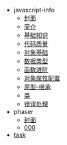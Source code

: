 - javascript-info
  - [封面](JS-info/README.md)
  - [简介](JS-info/ch01/README.md)
  - [基础知识](JS-info/ch02/README.md)
  - [代码质量](JS-info/ch03/README.md)
  - [对象基础](JS-info/ch04/README.md)
  - [数据类型](JS-info/ch05/README.md)
  - [函数进阶](JS-info/ch06/README.md)
  - [对象属性配置](JS-info/ch07/README.md)
  - [原型-继承](JS-info/ch08/README.md)
  - [类](JS-info/ch09/README.md)
  - [错误处理](JS-info/ch10/README.md)
- phaser
  - [封面](phaser/README.md)
  - [000](phaser/lab000/README.md)
- [task](task.md)
